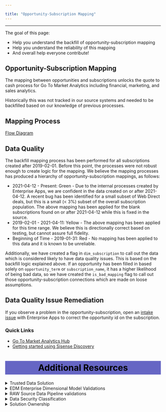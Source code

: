 ```yaml
---

title: "Opportunity-Subscription Mapping"
---
```








---

The goal of this page:

- Help you understand the backfill of opportunity-subscription mapping
- Help you understand the reliability of this mapping
- And overall help everyone contribute!

## Opportunity-Subscription Mapping

The mapping between opportunities and subscriptions unlocks the quote to cash process for Go To Market Analytics including financial, marketing, and sales analytics.

Historically this was not tracked in our source systems and needed to be backfilled based on our knowledge of previous processes.

## Mapping Process

[Flow Diagram](https://lucid.app/lucidchart/e7661694-61ed-4317-b648-d054be9aff0e/edit?viewport_loc=-76%2C340%2C3590%2C1767%2C0_0&invitationId=inv_f50ea2e1-1ea8-47ca-b950-75b723273b00)


## Data Quality

The backfill mapping process has been performed for all subscriptions created after 2019-02-01. Before this point, the processes were not robust enough to create logic for the mapping. We believe the mapping processes has produced a hierarchy of opportunity-subscription mappings, as follows:

- 2021-04-12 - Present: Green - Due to the internal processes created by Enterprise Apps, we are confident in the data created on or after 2021-04-12. A recent bug has been identified for a small subset of Web Direct deals, but this is a small (< 3%) subset of the overall subscription population. The above mapping has been applied for the blank subscriptions found on or after 2021-04-12 while this is fixed in the source.
- 2019-02-01 - 2021-04-11: Yellow - The above mapping has been applied for this time range. We believe this is directionally correct based on testing, but cannot assure full fidelity.
- Beginning of Time - 2019-01-31: Red - No mapping has been applied to this data and it is known to be unreliable.

Additionally, we have created a flag in `dim_subscription` to call out the data which is considered likely to have data quality issues. This is based on the backfill logic explained above. If an opportunity has been filled in based solely on `opportunity_term` or `subscription_name`, it has a higher likelihood of being bad data, so we have created the `is_bad_mapping` flag to call out those opportunity-subscription connections which are made on loose assumptions.

## Data Quality Issue Remediation

If you observe a problem in the opportunity-subscription, open an [intake issue](https://gitlab.com/gitlab-com/business-technology/enterprise-apps/intake/-/issues/new?issue%5Bmilestone_id%5D=) with Enterprise Apps to correct the opportunity id on the subscription.

### Quick Links

- [Go To Market Analytics Hub](https://app.periscopedata.com/app/gitlab/844281/Go-To-Market-Analytics-Hub-v1.0)
- [Getting started using Sisense Discovery](https://www.youtube.com/watch?v=F4FwRcKb95w&feature=youtu.be)

<style> #headerformat {
background-color: #6666c4; color: black; padding: 5px; text-align: center;
}
</style>
<h1 id="headerformat">Additional Resources </h1>

<details>
<summary markdown='span'>
  Trusted Data Solution
</summary>

ARR models use the `arr`, `arr_snapshots`, `mrr`, `zuora`, `billing_account`, and `crm_account` tags for Trusted Data tests and their results. This can be seen most easily using the [Trusted Data Dashboard](https://app.periscopedata.com/app/gitlab/756199/Trusted-Data-Dashboard)

See overview at [Trusted Data Framework](/handbook/business-technology/data-team/platform/#tdf)

[dbt guide examples](/handbook/business-technology/data-team/platform/dbt-guide/#trusted-data-framework) for
details and examples on implementing further tests
</details>

<details>
<summary markdown='span'>
  EDM Enterprise Dimensional Model Validations
</summary>
The [(WIP) Enterprise Dimensional Model Validation Dashboard](https://app.periscopedata.com/app/gitlab/760445/WIP:-Enterprise-Dimensional-Model-Validation-Dashboard) reports on latest Enterprise Dimensional model test and runs.
</details>

<details>
<summary markdown='span'>
  RAW Source Data Pipeline validations
</summary>
[Data Pipeline Health Validations](https://app.periscopedata.com/app/gitlab/715938/Data-Pipeline-Health-Dashboard)
</details>

<details>
<summary markdown='span'>
  Data Security Classification
</summary>

Coming Soon

**ORANGE**

- Description: Customer and Personal data at the row or record level.

- Objects:
  -

  -

**YELLOW**

- Description: GitLab Financial data, which includes aggregations or totals.

- Objects:
  -

  -
</details>

<details>
<summary markdown='span'>
  Solution Ownership
</summary>
* Source System Owner:
  * Salesforce: `@jbrennan1`
  * Zuora: `@andrew_murray`
* Source System Subject Matter Expert:
  * Salesforce: `@jbrennan1`
  * Zuora: `@andrew_murray`
* Data Team Subject Matter Expert: `@paul_armstrong` `@jeanpeguero` `@jjstark` `@iweeks` `@michellecooper`
</details>

